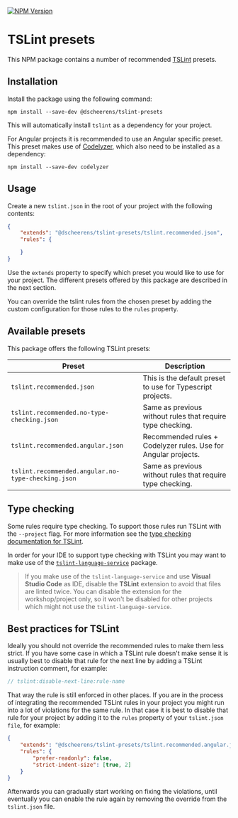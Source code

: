 [![NPM Version](https://img.shields.io/npm/v/@dscheerens/tslint-presets.svg)](https://www.npmjs.com/package/@dscheerens/tslint-presets)

# TSLint presets

This NPM package contains a number of recommended [TSLint](https://palantir.github.io/tslint/) presets.

## Installation

Install the package using the following command:

```shell
npm install --save-dev @dscheerens/tslint-presets
```

This will automatically install `tslint` as a dependency for your project.

For Angular projects it is recommended to use an Angular specific preset.
This preset makes use of [Codelyzer](http://codelyzer.com/rules/), which also need to be installed as a dependency:

```shell
npm install --save-dev codelyzer
```

## Usage

Create a new `tslint.json` in the root of your project with the following contents:

```json
{
    "extends": "@dscheerens/tslint-presets/tslint.recommended.json",
    "rules": {

    }
}
```

Use the `extends` property to specify which preset you would like to use for your project.
The different presets offered by this package are described in the next section.

You can override the tslint rules from the chosen preset by adding the custom configuration for those rules to the `rules` property.

## Available presets

This package offers the following TSLint presets:

| Preset                                             | Description                                                    |
|----------------------------------------------------|----------------------------------------------------------------|
| `tslint.recommended.json`                          | This is the default preset to use for Typescript projects.     |
| `tslint.recommended.no-type-checking.json`         | Same as previous without rules that require type checking.     |
| `tslint.recommended.angular.json`                  | Recommended rules + Codelyzer rules. Use for Angular projects. |
| `tslint.recommended.angular.no-type-checking.json` | Same as previous without rules that require type checking.     |

## Type checking

Some rules require type checking.
To support those rules run TSLint with the `--project` flag.
For more information see the [type checking documentation for TSLint](https://palantir.github.io/tslint/usage/type-checking/).

In order for your IDE to support type checking with TSLint you may want to make use of the [`tslint-language-service`](https://github.com/angelozerr/tslint-language-service) package.

> If you make use of the `tslint-language-service` and use **Visual Studio Code** as IDE, disable the **TSLint** extension to avoid that files are linted twice.
> You can disable the extension for the workshop/project only, so it won't be disabled for other projects which might not use the `tslint-language-service`.

## Best practices for TSLint

Ideally you should not override the recommended rules to make them less strict.
If you have some case in which a TSLint rule doesn't make sense it is usually best to disable that rule for the next line by adding a TSLint instruction comment, for example:

```typescript
// tslint:disable-next-line:rule-name
```

That way the rule is still enforced in other places.
If you are in the process of integrating the recommended TSLint rules in your project you might run into a lot of violations for the same rule.
In that case it is best to disable that rule for your project by adding it to the `rules` property of your `tslint.json file`, for example:

```json
{
    "extends": "@dscheerens/tslint-presets/tslint.recommended.angular.json",
    "rules": {
        "prefer-readonly": false,
        "strict-indent-size": [true, 2]
    }
}
```

Afterwards you can gradually start working on fixing the violations, until eventually you can enable the rule again by removing the override from the `tslint.json` file.
